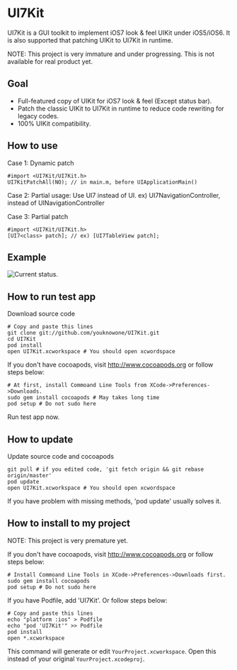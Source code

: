 UI7Kit
======

UI7Kit is a GUI toolkit to implement iOS7 look & feel UIKit under iOS5/iOS6. It is also supported that patching UIKit to UI7Kit in runtime.

NOTE: This project is very immature and under progressing. This is not available for real product yet.

Goal
----
- Full-featured copy of UIKit for iOS7 look & feel (Except status bar).
- Patch the classic UIKit to UI7Kit in runtime to reduce code rewriting for legacy codes.
- 100% UIKit compatibility.

How to use
----------
Case 1: Dynamic patch

    #import <UI7Kit/UI7Kit.h>
    UI7KitPatchAll(NO); // in main.m, before UIApplicationMain()

Case 2: Partial usage: Use UI7<class> instead of UI<class>.
ex) UI7NavigationController, instead of UINavigationController

Case 3: Partial patch

    #import <UI7Kit/UI7Kit.h>
    [UI7<class> patch]; // ex) [UI7TableView patch];

Example
-------
![Current status](https://raw.github.com/youknowone/UI7Kit/master/UI7Kit.png).


How to run test app
-------------------
Download source code

    # Copy and paste this lines
    git clone git://github.com/youknowone/UI7Kit.git
    cd UI7Kit
    pod install
    open UI7Kit.xcworkspace # You should open xcwordspace

If you don't have cocoapods, visit http://www.cocoapods.org or follow steps below:

    # At first, install Commoand Line Tools from XCode->Preferences->Downloads.
    sudo gem install cocoapods # May takes long time
    pod setup # Do not sudo here

Run test app now.

How to update
-------------
Update source code and cocoapods

    git pull # if you edited code, 'git fetch origin && git rebase origin/master'
    pod update
    open UI7Kit.xcworkspace # You should open xcwordspace

If you have problem with missing methods, 'pod update' usually solves it.


How to install to my project
----------------------------
NOTE: This project is very premature yet.

If you don't have cocoapods, visit http://www.cocoapods.org or follow steps below:

    # Install Commoand Line Tools in XCode->Preferences->Downloads first.
    sudo gem install cocoapods
    pod setup # Do not sudo here

If you have Podfile, add 'UI7Kit'. Or follow steps below:

    # Copy and paste this lines
    echo "platform :ios" > Podfile
    echo "pod 'UI7Kit'" >> Podfile
    pod install
    open *.xcworkspace

This command will generate or edit `YourProject.xcworkspace`.
Open this instead of your original `YourProject.xcodeproj`.
